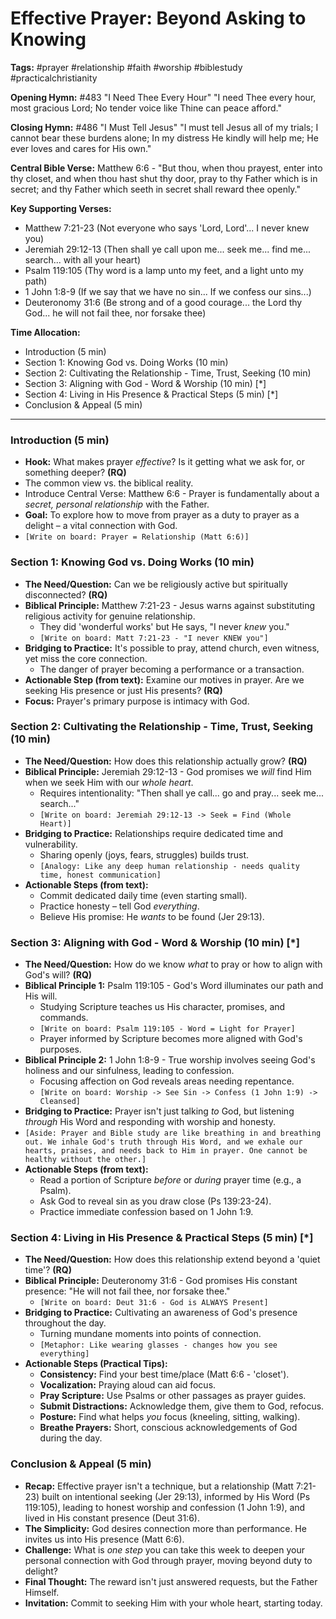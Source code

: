 # Effective Prayer: Beyond Asking to Knowing

**Tags:** #prayer #relationship #faith #worship #biblestudy #practicalchristianity

**Opening Hymn:** #483 "I Need Thee Every Hour"
"I need Thee every hour, most gracious Lord; No tender voice like Thine can peace afford."

**Closing Hymn:** #486 "I Must Tell Jesus"
"I must tell Jesus all of my trials; I cannot bear these burdens alone; In my distress He kindly will help me; He ever loves and cares for His own."

**Central Bible Verse:** Matthew 6:6 - "But thou, when thou prayest, enter into thy closet, and when thou hast shut thy door, pray to thy Father which is in secret; and thy Father which seeth in secret shall reward thee openly."

**Key Supporting Verses:**
*   Matthew 7:21-23 (Not everyone who says 'Lord, Lord'... I never knew you)
*   Jeremiah 29:12-13 (Then shall ye call upon me... seek me... find me... search... with all your heart)
*   Psalm 119:105 (Thy word is a lamp unto my feet, and a light unto my path)
*   1 John 1:8-9 (If we say that we have no sin... If we confess our sins...)
*   Deuteronomy 31:6 (Be strong and of a good courage... the Lord thy God... he will not fail thee, nor forsake thee)

**Time Allocation:**
- Introduction (5 min)
- Section 1: Knowing God vs. Doing Works (10 min)
- Section 2: Cultivating the Relationship - Time, Trust, Seeking (10 min)
- Section 3: Aligning with God - Word & Worship (10 min) [*]
- Section 4: Living in His Presence & Practical Steps (5 min) [*]
- Conclusion & Appeal (5 min)

---

### Introduction (5 min)
- **Hook:** What makes prayer *effective*? Is it getting what we ask for, or something deeper? **(RQ)**
- The common view vs. the biblical reality.
- Introduce Central Verse: Matthew 6:6 - Prayer is fundamentally about a *secret, personal relationship* with the Father.
- **Goal:** To explore how to move from prayer as a duty to prayer as a delight – a vital connection with God.
- `[Write on board: Prayer = Relationship (Matt 6:6)]`

### Section 1: Knowing God vs. Doing Works (10 min)
- **The Need/Question:** Can we be religiously active but spiritually disconnected? **(RQ)**
- **Biblical Principle:** Matthew 7:21-23 - Jesus warns against substituting religious activity for genuine relationship.
    - They did 'wonderful works' but He says, "I never *knew* you."
    - `[Write on board: Matt 7:21-23 - "I never KNEW you"]`
- **Bridging to Practice:** It's possible to pray, attend church, even witness, yet miss the core connection.
    - The danger of prayer becoming a performance or a transaction.
- **Actionable Step (from text):** Examine our motives in prayer. Are we seeking His presence or just His presents? **(RQ)**
- **Focus:** Prayer's primary purpose is intimacy with God.

### Section 2: Cultivating the Relationship - Time, Trust, Seeking (10 min)
- **The Need/Question:** How does this relationship actually grow? **(RQ)**
- **Biblical Principle:** Jeremiah 29:12-13 - God promises we *will* find Him when we seek Him with our *whole heart*.
    - Requires intentionality: "Then shall ye call... go and pray... seek me... search..."
    - `[Write on board: Jeremiah 29:12-13 -> Seek = Find (Whole Heart)]`
- **Bridging to Practice:** Relationships require dedicated time and vulnerability.
    - Sharing openly (joys, fears, struggles) builds trust.
    - `[Analogy: Like any deep human relationship - needs quality time, honest communication]`
- **Actionable Steps (from text):** 
    - Commit dedicated daily time (even starting small).
    - Practice honesty – tell God *everything*.
    - Believe His promise: He *wants* to be found (Jer 29:13).

### Section 3: Aligning with God - Word & Worship (10 min) [*]
- **The Need/Question:** How do we know *what* to pray or how to align with God's will? **(RQ)**
- **Biblical Principle 1:** Psalm 119:105 - God's Word illuminates our path and His will.
    - Studying Scripture teaches us His character, promises, and commands.
    - `[Write on board: Psalm 119:105 - Word = Light for Prayer]`
    - Prayer informed by Scripture becomes more aligned with God's purposes.
- **Biblical Principle 2:** 1 John 1:8-9 - True worship involves seeing God's holiness and our sinfulness, leading to confession.
    - Focusing affection on God reveals areas needing repentance.
    - `[Write on board: Worship -> See Sin -> Confess (1 John 1:9) -> Cleansed]`
- **Bridging to Practice:** Prayer isn't just talking *to* God, but listening *through* His Word and responding with worship and honesty.
- `[Aside: Prayer and Bible study are like breathing in and breathing out. We inhale God's truth through His Word, and we exhale our hearts, praises, and needs back to Him in prayer. One cannot be healthy without the other.]`
- **Actionable Steps (from text):**
    - Read a portion of Scripture *before* or *during* prayer time (e.g., a Psalm).
    - Ask God to reveal sin as you draw close (Ps 139:23-24).
    - Practice immediate confession based on 1 John 1:9.

### Section 4: Living in His Presence & Practical Steps (5 min) [*]
- **The Need/Question:** How does this relationship extend beyond a 'quiet time'? **(RQ)**
- **Biblical Principle:** Deuteronomy 31:6 - God promises His constant presence: "He will not fail thee, nor forsake thee."
    - `[Write on board: Deut 31:6 - God is ALWAYS Present]`
- **Bridging to Practice:** Cultivating an awareness of God's presence throughout the day.
    - Turning mundane moments into points of connection.
    - `[Metaphor: Like wearing glasses - changes how you see everything]`
- **Actionable Steps (Practical Tips):**
    - **Consistency:** Find your best time/place (Matt 6:6 - 'closet').
    - **Vocalization:** Praying aloud can aid focus.
    - **Pray Scripture:** Use Psalms or other passages as prayer guides.
    - **Submit Distractions:** Acknowledge them, give them to God, refocus.
    - **Posture:** Find what helps *you* focus (kneeling, sitting, walking).
    - **Breathe Prayers:** Short, conscious acknowledgements of God during the day.

### Conclusion & Appeal (5 min)
- **Recap:** Effective prayer isn't a technique, but a relationship (Matt 7:21-23) built on intentional seeking (Jer 29:13), informed by His Word (Ps 119:105), leading to honest worship and confession (1 John 1:9), and lived in His constant presence (Deut 31:6).
- **The Simplicity:** God desires connection more than performance. He invites us into His presence (Matt 6:6).
- **Challenge:** What is *one step* you can take this week to deepen your personal connection with God through prayer, moving beyond duty to delight?
- **Final Thought:** The reward isn't just answered requests, but the Father Himself.
- **Invitation:** Commit to seeking Him with your whole heart, starting today.